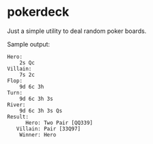 # pokerdeck

Just a simple utility to deal random poker boards.

Sample output:

```
Hero:
	2s Qc
Villain:
	7s 2c
Flop:
	9d 6c 3h
Turn:
	9d 6c 3h 3s
River:
	9d 6c 3h 3s Qs
Result:
      Hero: Two Pair [QQ339]
   Villain: Pair [33Q97]
    Winner: Hero
```

